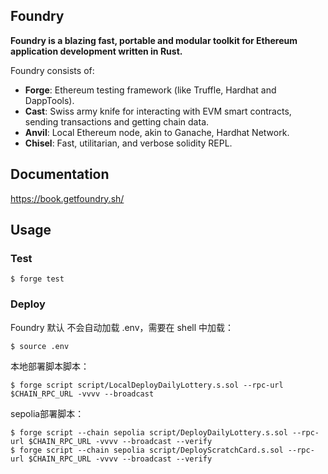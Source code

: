 ## Foundry

**Foundry is a blazing fast, portable and modular toolkit for Ethereum application development written in Rust.**

Foundry consists of:

- **Forge**: Ethereum testing framework (like Truffle, Hardhat and DappTools).
- **Cast**: Swiss army knife for interacting with EVM smart contracts, sending transactions and getting chain data.
- **Anvil**: Local Ethereum node, akin to Ganache, Hardhat Network.
- **Chisel**: Fast, utilitarian, and verbose solidity REPL.

## Documentation

https://book.getfoundry.sh/

## Usage

### Test

```shell
$ forge test
```

### Deploy

Foundry 默认 不会自动加载 .env，需要在 shell 中加载：

```
$ source .env
```

本地部署脚本脚本：

```shell
$ forge script script/LocalDeployDailyLottery.s.sol --rpc-url $CHAIN_RPC_URL -vvvv --broadcast
```

sepolia部署脚本：

```shell
$ forge script --chain sepolia script/DeployDailyLottery.s.sol --rpc-url $CHAIN_RPC_URL -vvvv --broadcast --verify
$ forge script --chain sepolia script/DeployScratchCard.s.sol --rpc-url $CHAIN_RPC_URL -vvvv --broadcast --verify
```
